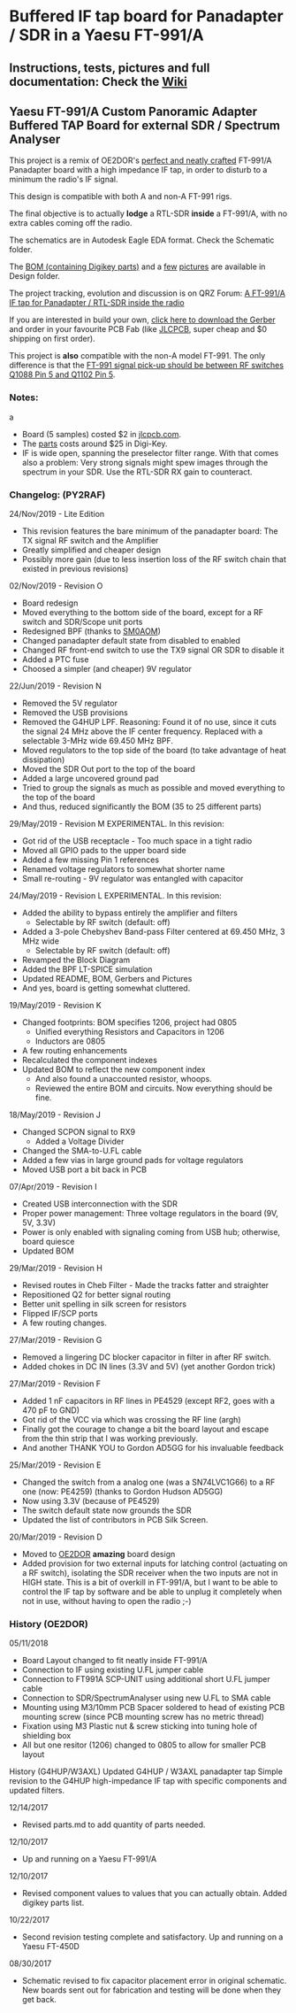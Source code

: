 # Buffered IF tap board for Panadapter / SDR in a Yaesu FT-991/A

## Instructions, tests, pictures and full documentation: Check the [Wiki](https://github.com/rfrht/FT991A-PAT/wiki)

## Yaesu FT-991/A Custom Panoramic Adapter Buffered TAP Board for external SDR / Spectrum Analyser

This project is a remix of OE2DOR's [perfect and neatly crafted](https://raw.githubusercontent.com/Lightning1984/FT991A-PAT/PAT-Light/Design/FT991-PAT_Installed.jpg) FT-991/A Panadapter board with a high impedance IF tap, in order to disturb to a minimum the radio's IF signal.

This design is compatible with both A and non-A FT-991 rigs.

The final objective is to actually **lodge** a RTL-SDR **inside** a FT-991/A, with no extra cables coming off the radio.

The schematics are in Autodesk Eagle EDA format. Check the Schematic folder.

The [BOM (containing Digikey parts)](Design/bom-ft991-panadapter.csv) and a [few](https://raw.githubusercontent.com/rfrht/FT991A-PAT/PAT-Light/Design/FT991-PAT_Bottom.jpg) [pictures](https://raw.githubusercontent.com/rfrht/FT991A-PAT/PAT-Light/Design/FT991-PAT_Top.jpg) are available in Design folder.

The project tracking, evolution and discussion is on QRZ Forum: [A FT-991/A IF tap for Panadapter / RTL-SDR inside the radio](https://forums.qrz.com/index.php?threads/hard-hack-embedding-a-sdr-in-ft-991a-need-rf-designers-review.650840/)

If you are interested in build your own, [click here to download the Gerber](https://raw.githubusercontent.com/rfrht/FT991A-PAT/PAT-Light/Design/board-gerbers.zip) and order in your favourite PCB Fab (like [JLCPCB](https://jlcpcb.com/quote), super cheap and $0 shipping on first order).

This project is **also** compatible with the non-A model FT-991. The only difference is that the [FT-991 signal pick-up should be between RF switches Q1088 Pin 5 and Q1102 Pin 5](https://raw.githubusercontent.com/rfrht/FT991A-PAT/PAT-Light/Design-tap-point.png).

### Notes:
a
* Board (5 samples) costed $2 in [jlcpcb.com](https://jlcpcb.com/quote).
* The [parts](Design/bom-ft991-panadapter.csv) costs around $25 in Digi-Key.
* IF is wide open, spanning the preselector filter range. With that comes also a problem: Very strong signals might spew images through the spectrum in your SDR. Use the RTL-SDR RX gain to counteract.

### Changelog: (PY2RAF)

24/Nov/2019 - Lite Edition
* This revision features the bare minimum of the panadapter board: The TX signal RF switch and the Amplifier
* Greatly simplified and cheaper design
* Possibly more gain (due to less insertion loss of the RF switch chain that existed in previous revisions)

02/Nov/2019 - Revision O
* Board redesign
* Moved everything to the bottom side of the board, except for a RF switch and SDR/Scope unit ports
* Redesigned BPF (thanks to [SM0AOM](https://forums.qrz.com/index.php?threads/filter-design-help.671664/))
* Changed panadapter default state from disabled to enabled
* Changed RF front-end switch to use the TX9 signal OR SDR to disable it
* Added a PTC fuse
* Choosed a simpler (and cheaper) 9V regulator

22/Jun/2019 - Revision N
* Removed the 5V regulator
* Removed the USB provisions
* Removed the G4HUP LPF. Reasoning: Found it of no use, since it cuts the signal 24 MHz above the IF center frequency. Replaced with a selectable 3-MHz wide 69.450 MHz BPF.
* Moved regulators to the top side of the board (to take advantage of heat dissipation)
* Moved the SDR Out port to the top of the board
* Added a large uncovered ground pad
* Tried to group the signals as much as possible and moved everything to the top of the board
* And thus, reduced significantly the BOM (35 to 25 different parts)

29/May/2019 - Revision M
EXPERIMENTAL.  In this revision:
* Got rid of the USB receptacle - Too much space in a tight radio
* Moved all GPIO pads to the upper board side
* Added a few missing Pin 1 references
* Renamed voltage regulators to somewhat shorter name
* Small re-routing - 9V regulator was entangled with capacitor

24/May/2019 - Revision L
EXPERIMENTAL.  In this revision:
* Added the ability to bypass entirely the amplifier and filters
  - Selectable by RF switch (default: off)
* Added a 3-pole Chebyshev Band-pass Filter centered at 69.450 MHz, 3 MHz
  wide
  - Selectable by RF switch (default: off)
* Revamped the Block Diagram
* Added the BPF LT-SPICE simulation
* Updated README, BOM, Gerbers and Pictures
* And yes, board is getting somewhat cluttered.

19/May/2019 - Revision K
* Changed footprints: BOM specifies 1206, project had 0805
  - Unified everything Resistors and Capacitors in 1206
  - Inductors are 0805
* A few routing enhancements
* Recalculated the component indexes
* Updated BOM to reflect the new component index
  - And also found a unaccounted resistor, whoops.
  - Reviewed the entire BOM and circuits. Now everything should be fine.

18/May/2019 - Revision J
* Changed SCPON signal to RX9
  - Added a Voltage Divider
* Changed the SMA-to-U.FL cable
* Added a few vias in large ground pads for voltage regulators
* Moved USB port a bit back in PCB

07/Apr/2019 - Revision I
* Created USB interconnection with the SDR
* Proper power management: Three voltage regulators in the board (9V, 5V, 3.3V)
* Power is only enabled with signaling coming from USB hub; otherwise, board quiesce
* Updated BOM

29/Mar/2019 - Revision H
* Revised routes in Cheb Filter - Made the tracks fatter and straighter
* Repositioned Q2 for better signal routing
* Better unit spelling in silk screen for resistors
* Flipped IF/SCP ports
* A few routing changes.

27/Mar/2019 - Revision G
* Removed a lingering DC blocker capacitor in filter in after RF switch.
* Added chokes in DC IN lines (3.3V and 5V) (yet another Gordon trick)

27/Mar/2019 - Revision F
* Added 1 nF capacitors in RF lines in PE4529 (except RF2, goes with a 470 pF to GND)
* Got rid of the VCC via which was crossing the RF line (argh)
* Finally got the courage to change a bit the board layout and escape from the thin strip that I was working previously.
* And another THANK YOU to Gordon AD5GG for his invaluable feedback

25/Mar/2019 - Revision E
* Changed the switch from a analog one (was a SN74LVC1G66) to a RF one (now: PE4259) (thanks to Gordon Hudson AD5GG)
* Now using 3.3V (because of PE4529)
* The switch default state now grounds the SDR
* Updated the list of contributors in PCB Silk Screen.

20/Mar/2019 - Revision D
* Moved to [OE2DOR](https://github.com/Lightning1984) **amazing** board design
* Added provision for two external inputs for latching control (actuating on a RF switch), isolating the SDR receiver when the two inputs are not in HIGH state. This is a bit of overkill in FT-991/A, but I want to be able to control the IF tap by software and be able to unplug it completely when not in use, without having to open the radio ;-)

### History (OE2DOR)

05/11/2018
 - Board Layout changed to fit neatly inside FT-991/A
 - Connection to IF using existing U.FL jumper cable 
 - Connection to FT991A SCP-UNIT using additional short U.FL jumper cable
 - Connection to SDR/SpectrumAnalyser using new U.FL to SMA cable
 - Mounting using M3/10mm PCB Spacer soldered to head of existing PCB mounting screw (since PCB mounting screw has no metric thread)
 - Fixation using M3 Plastic nut & screw sticking into tuning hole of shielding box
 - All but one resitor (1206) changed to 0805 to allow for smaller PCB layout

History (G4HUP/W3AXL)
Updated G4HUP / W3AXL panadapter tap
Simple revision to the G4HUP high-impedance IF tap with specific components and updated filters.

12/14/2017
 - Revised parts.md to add quantity of parts needed.

12/10/2017
 - Up and running on a Yaesu FT-991/A

12/10/2017
 - Revised component values to values that you can actually obtain. Added digikey parts list.

10/22/2017
 - Second revision testing complete and satisfactory. Up and running on a Yaesu FT-450D

08/30/2017
 - Schematic revised to fix capacitor placement error in original schematic. New boards sent out for fabrication and testing will be done when they get back.
